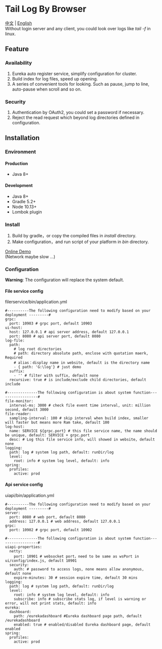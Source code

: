 # Tail Log By Browser
[中文](https://github.com/huangry999/BrowserTailLog) | [English](https://github.com/huangry999/BrowserTailLog/blob/master/README_EN.md)<br/>
Without login server and any client, you could look over logs like *tail -f* in linux.
## Feature

### Availability
1. Eureka auto register service, simplify configuration for cluster.
2. Build index for log files, speed up opening. 
3. A series of convenient tools for looking. Such as pause, jump to line, auto-pause when scroll and so on.

### Security
1. Authentication by OAuth2, you could set a password if necessary.
2. Reject the read request which beyond log directories defined in configuration.

## Installation

### Environment

#### Production
- Java 8+

#### Development
- Java 8+
- Gradle 5.2+
- Node 10.13+
- Lombok plugin

### Install
1. Build by gradle，or copy the compiled files in *install* directory.
2. Make configuration，and run script of your platform in *bin* directory.

[Online Demo](http://www.94hry.tech:10999)
<br/>(Network maybe slow ...)

### Configuration
**Warning**: The configuration will replace the system default.
#### File service config
filerservice/bin/application.yml
```
#----------The following configuration need to modify based on your deployment ---------#
grpc:
  port: 10903 # grpc port, default 10903
ui-host:
  host: 127.0.0.1 # api server address, default 127.0.0.1
  port: 8080 # api server port, default 8080
log-file:
  path:
    # log root directories
    # path: directory absolute path, enclose with quotation maerk, Required
    # alias：display name in website, default is the directory name
    - { path: 'G:\log'} # just demo
  suffix:
    - '' # filter with suffix, default none
  recursive: true # is include/exclude child directories, default include

#--------------The following configuration is about system function------------------#
file-monitor:
  interval-ms: 3000 # check file event time interval, unit: million second, default 3000
file-reader:
  sampling-interval: 100 # skip interval when build index, smaller will faster but means more Ram take, default 100
log-host:
  name: SERVICE ${grpc.port} # this file service name, the name should be unique, default: SERVICE + grpc.port
  desc: # Log this file service info, will showed in website, default none
logging:
  path: log # system log path, default: runDir/log
  level:
    root: info # system log level, default: info
spring:
  profiles:
    active: prod
```
#### Api service config
uiapi/bin/application.yml
```
#----------The following configuration need to modify based on your deployment ---------#
server:
  port: 8080 # web port, default 8080
  address: 127.0.0.1 # web address, default 127.0.0.1
grpc:
  port: 10902 # grpc port, default 10902

#--------------The following configuration is about system function------------------#
uiapi-properties:
  netty:
    port: 10901 # websocket port，need to be same as wsPort in ui/config/index.js, default 10901
  security:
    auth: # password to access logs, none means allow anonymous, default none
    expire-minutes: 30 # session expire time, default 30 mins
logging:
  path: log # system log path, default: runDir/log
  level:
    root: info # system log level, default: info
    subscribe: info # subscribe stats log, if level is warning or error, will not print stats, default: info
eureka:
  dashboard:
    path: /eurekadashboard #Eureka dashboard page path, default /eurekadashboard
    enabled: true # enabled/disabled Eureka dashboard page, default enabled
spring:
  profiles:
    active: prod
```
